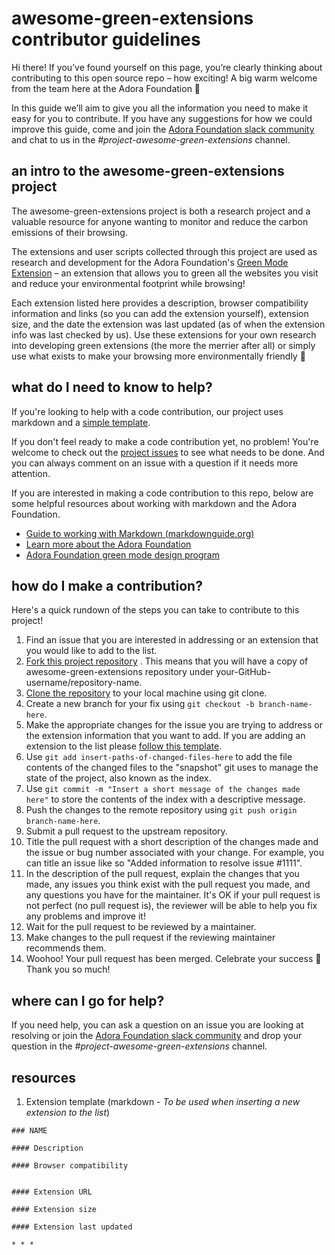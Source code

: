# awesome-green-extensions contributor guidelines

Hi there! If you’ve found yourself on this page, you’re clearly thinking about contributing to this open source repo – how exciting! A big warm welcome from the team here at the Adora Foundation 🤗

In this guide we’ll aim to give you all the information you need to make it easy for you  to contribute. If you have any suggestions for how we could improve this guide, come and join the [Adora Foundation slack community](https://join.slack.com/t/adora-foundation/shared_invite/zt-1otudjm68-Hzzl4Cs_BA~HnpGXHfHrhQ) and chat to us in the *#project-awesome-green-extensions* channel.

## an intro to the awesome-green-extensions project

The awesome-green-extensions project is both a research project and a valuable resource for anyone wanting to monitor and reduce the carbon emissions of their browsing.

The extensions and user scripts collected through this project are used as research and development for the Adora Foundation's [Green Mode Extension](https://github.com/Adora-Foundation/green-mode-extension) – an extension that allows you to green all the websites you visit and reduce your environmental footprint while browsing!

Each extension listed here provides a description, browser compatibility information and links (so you can add the extension yourself), extension size, and the date the extension was last updated (as of when the extension info was last checked by us). Use these extensions for your own research into developing green extensions (the more the merrier after all) or simply use what exists to make your browsing more environmentally friendly 💚

## what do I need to know to help?
If you're looking to help with a code contribution, our project uses markdown and a [simple template](#resources). 

If you don't feel ready to make a code contribution yet, no problem! You're welcome to check out the [project issues](https://github.com/Adora-Foundation/awesome-green-extensions/issues) to see what needs to be done. And you can always comment on an issue with a question if it needs more attention.

If you are interested in making a code contribution to this repo, below are some helpful resources about working with markdown and the Adora Foundation. 
- [Guide to working with Markdown (markdownguide.org)](https://www.markdownguide.org/getting-started/)
- [Learn more about the Adora Foundation](https://github.com/Adora-Foundation)
- [Adora Foundation green mode design program](https://ismaelvelasco.dev/series/green-mode-design)

## how do I make a contribution?

Here's a quick rundown of the steps you can take to contribute to this project!

1. Find an issue that you are interested in addressing or an extension that you would like to add to the list.
2. [Fork this project repository](https://docs.github.com/en/get-started/quickstart/fork-a-repo) . This means that you will have a copy of awesome-green-extensions repository under your-GitHub-username/repository-name.
3. [Clone the repository](https://docs.github.com/en/repositories/creating-and-managing-repositories/cloning-a-repository) to your local machine using git clone.
4. Create a new branch for your fix using `git checkout -b branch-name-here`.
5. Make the appropriate changes for the issue you are trying to address or the extension information that you want to add. If you are adding an extension to the list please [follow this template](#resources).
6. Use `git add insert-paths-of-changed-files-here` to add the file contents of the changed files to the "snapshot" git uses to manage the state of the project, also known as the index.
7. Use `git commit -m "Insert a short message of the changes made here"` to store the contents of the index with a descriptive message.
8. Push the changes to the remote repository using `git push origin branch-name-here`.
9. Submit a pull request to the upstream repository.
10. Title the pull request with a short description of the changes made and the issue or bug number associated with your change. For example, you can title an issue like so "Added information to resolve issue #1111".
11. In the description of the pull request, explain the changes that you made, any issues you think exist with the pull request you made, and any questions you have for the maintainer. It's OK if your pull request is not perfect (no pull request is), the reviewer will be able to help you fix any problems and improve it!
12. Wait for the pull request to be reviewed by a maintainer.
13. Make changes to the pull request if the reviewing maintainer recommends them.
14. Woohoo! Your pull request has been merged. Celebrate your success 🥳 Thank you so much!

## where can I go for help?
If you need help, you can ask a question on an issue you are looking at resolving or join the [Adora Foundation slack community](https://join.slack.com/t/adora-foundation/shared_invite/zt-1otudjm68-Hzzl4Cs_BA~HnpGXHfHrhQ) and drop your question in the *#project-awesome-green-extensions* channel.

## resources
1. Extension template (markdown - *To be used when inserting a new extension to the list*)

```
### NAME

#### Description

#### Browser compatibility


#### Extension URL

#### Extension size

#### Extension last updated

* * *

```